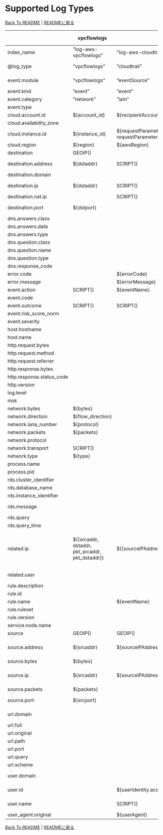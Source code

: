 # Supported Log Types

[Back To README](../README.md) | [READMEに戻る](../README_ja.md)

|                         |                  vpcflowlogs                  |                                                                           cloudtrail                                                                            |          networkfirewall           |                                                                                                                                                                                                 guardduty                                                                                                                                                                                                  |                                                                                                                                                                                                                                                                                      securityhub                                                                                                                                                                                                                                                                                      |             nlb              |                alb                 |           clb            |      s3accesslog      | cloudfront-realtime | cloudfront-standard |           waf           |   route53resolver   |       rds-postgresql       |       rds-mysql-audit        | rds-mysql-general |              rds-mysql-error              | rds-mysql-slowquery |      msk       |  workspaces-event  | workspaces-inventory |                                            directory-service                                            |                                                 fsx-win                                                 |                                              windows-event                                              |   linux-secure   | linux-os-syslog |
|-------------------------|-----------------------------------------------|-----------------------------------------------------------------------------------------------------------------------------------------------------------------|------------------------------------|------------------------------------------------------------------------------------------------------------------------------------------------------------------------------------------------------------------------------------------------------------------------------------------------------------------------------------------------------------------------------------------------------------|---------------------------------------------------------------------------------------------------------------------------------------------------------------------------------------------------------------------------------------------------------------------------------------------------------------------------------------------------------------------------------------------------------------------------------------------------------------------------------------------------------------------------------------------------------------------------------------|------------------------------|------------------------------------|--------------------------|-----------------------|---------------------|---------------------|-------------------------|---------------------|----------------------------|------------------------------|-------------------|-------------------------------------------|---------------------|----------------|--------------------|----------------------|---------------------------------------------------------------------------------------------------------|---------------------------------------------------------------------------------------------------------|---------------------------------------------------------------------------------------------------------|------------------|-----------------|
|index_name               |”log-aws-vpcflowlogs”                          |”log-aws-cloudtrail”                                                                                                                                             |”log-aws-networkfirewall”           |”log-aws-guardduty”                                                                                                                                                                                                                                                                                                                                                                                         |”log-aws-securityhub”                                                                                                                                                                                                                                                                                                                                                                                                                                                                                                                                                                  |”log-aws-elb”                 |”log-aws-elb”                       |”log-aws-elb”             |”log-aws-s3accesslog”  |”log-aws-cloudfront” |”log-aws-cloudfront” |”log-aws-waf”            |”log-aws-r53resolver”|”log-aws-rds-postgresql”    |”log-aws-rds-mysql”           |”log-aws-rds-mysql”|”log-aws-rds-mysql”                        |”log-aws-rds-mysql”  |”log-aws-msk”   |”log-aws-workspaces”|”log-aws-workspaces”  |”log-aws-directory-service”                                                                              |”log-aws-fsx-win”                                                                                        |”log-win-event”                                                                                          |”log-linux-secure”|”log-linux-os”   |
|@log_type                |”vpcflowlogs”                                  |”cloudtrail”                                                                                                                                                     |”networkfirewall”                   |”guardduty”                                                                                                                                                                                                                                                                                                                                                                                                 |”securityhub”                                                                                                                                                                                                                                                                                                                                                                                                                                                                                                                                                                          |”nlb”                         |”alb”                               |”clb”                     |”s3accesslog”          |”cloudfront-realtime”|”cloudfront-standard”|”waf”                    |”route53resolver”    |”rds-postgresql”            |”rds-mysql-audit”             |”rds-mysql-general”|”rds-mysql-error”                          |”rds-mysql-slowquery”|”msk”           |”workspaces-event”  |”workspaces-inventory”|”directory-service”                                                                                      |”fsx-win”                                                                                                |”windows-event”                                                                                          |”linux-secure”    |”linux-os-syslog”|
|event.module             |”vpcflowlogs”                                  |”eventSource”                                                                                                                                                    |”event.event_type”                  |”guardduty”                                                                                                                                                                                                                                                                                                                                                                                                 |SCRIPT()                                                                                                                                                                                                                                                                                                                                                                                                                                                                                                                                                                               |”nlb”                         |”alb”                               |”clb”                     |”s3accesslog”          |”cloudfront-realtime”|”cloudfront-standard”|”waf”                    |”route53resolver”    |”rds-postgresql”            |”audit”                       |”general”          |”error”                                    |”slowquery”          |”msk”           |”workspaces-event”  |”workspaces-inventory”|”Event.System.Channel”                                                                                   |”Event.System.Channel”                                                                                   |”Event.System.Channel”                                                                                   |”linux-secure”    |”linux-os-syslog”|
|event.kind               |”event”                                        |”event”                                                                                                                                                          |SCRIPT()                            |”alert”                                                                                                                                                                                                                                                                                                                                                                                                     |”alert”                                                                                                                                                                                                                                                                                                                                                                                                                                                                                                                                                                                |”event”                       |”event”                             |”event”                   |”event”                |”event”              |”event”              |”alert”                  |”event”              |                            |                              |                   |                                           |                     |                |                    |                      |”event”                                                                                                  |”event”                                                                                                  |”event”                                                                                                  |”event”           |”event”          |
|event.category           |”network”                                      |”iam”                                                                                                                                                            |”network”                           |SCRIPT()                                                                                                                                                                                                                                                                                                                                                                                                    |SCRIPT()                                                                                                                                                                                                                                                                                                                                                                                                                                                                                                                                                                               |”network”                     |”web”                               |”web”                     |”web”                  |”web”                |”web”                |”web”                    |”network”            |SCRIPT()                    |”database”                    |”database”         |”database”                                 |”database”           |                |”authentication”    |                      |                                                                                                         |                                                                                                         |                                                                                                         |SCRIPT()          |SCRIPT()         |
|event.type               |                                               |                                                                                                                                                                 |                                    |                                                                                                                                                                                                                                                                                                                                                                                                            |                                                                                                                                                                                                                                                                                                                                                                                                                                                                                                                                                                                       |                              |                                    |                          |                       |                     |                     |                         |                     |                            |                              |                   |                                           |                     |                |                    |                      |                                                                                                         |                                                                                                         |                                                                                                         |                  |                 |
|cloud.account.id         |${account_id}                                  |${recipientAccountId}                                                                                                                                            |[FromS3Key]                         |[FromS3Key]                                                                                                                                                                                                                                                                                                                                                                                                 |${AwsAccountId}                                                                                                                                                                                                                                                                                                                                                                                                                                                                                                                                                                        |[FromS3Key]                   |[FromS3Key]                         |[FromS3Key]               |[FromS3Key]            |[FromS3Key]          |[FromS3Key]          |SCRIPT()                 |[FromS3Key]          |[FromS3Key]                 |[FromS3Key]                   |[FromS3Key]        |[FromS3Key]                                |[FromS3Key]          |[FromS3Key]     |[FromS3Key]         |[FromS3Key]           |[FromS3Key]                                                                                              |[FromS3Key]                                                                                              |[FromS3Key]                                                                                              |[FromS3Key]       |[FromS3Key]      |
|cloud.availability_zone  |                                               |                                                                                                                                                                 |${availability_zone}                |                                                                                                                                                                                                                                                                                                                                                                                                            |                                                                                                                                                                                                                                                                                                                                                                                                                                                                                                                                                                                       |                              |                                    |                          |                       |                     |                     |                         |                     |                            |                              |                   |                                           |                     |                |                    |                      |                                                                                                         |                                                                                                         |                                                                                                         |                  |                 |
|cloud.instance.id        |${instance_id}                                 |${requestParameters.instanceId responseElements.instancesSet.items.0.instanceId requestParameters.DescribeInstanceCreditSpecificationsRequest.InstanceId.content}|                                    |${resource.instanceDetails.instanceId}                                                                                                                                                                                                                                                                                                                                                                      |SCRIPT()                                                                                                                                                                                                                                                                                                                                                                                                                                                                                                                                                                               |                              |                                    |                          |                       |                     |                     |                         |${instance}          |                            |                              |                   |                                           |                     |                |                    |                      |                                                                                                         |                                                                                                         |SCRIPT()                                                                                                 |SCRIPT()          |SCRIPT()         |
|cloud.region             |${region}                                      |${awsRegion}                                                                                                                                                     |[FromS3Key]                         |[FromS3Key]                                                                                                                                                                                                                                                                                                                                                                                                 |${Resources.0.Region}                                                                                                                                                                                                                                                                                                                                                                                                                                                                                                                                                                  |[FromS3Key]                   |[FromS3Key]                         |[FromS3Key]               |SCRIPT()               |”global”             |”global”             |SCRIPT()                 |${region}            |[FromS3Key]                 |[FromS3Key]                   |[FromS3Key]        |[FromS3Key]                                |[FromS3Key]          |[FromS3Key]     |[FromS3Key]         |[FromS3Key]           |[FromS3Key]                                                                                              |[FromS3Key]                                                                                              |[FromS3Key]                                                                                              |[FromS3Key]       |[FromS3Key]      |
|destination              |GEOIP()                                        |                                                                                                                                                                 |GEOIP()                             |GEOIP()                                                                                                                                                                                                                                                                                                                                                                                                     |GEOIP()                                                                                                                                                                                                                                                                                                                                                                                                                                                                                                                                                                                |GEOIP()                       |GEOIP()                             |GEOIP()                   |                       |                     |                     |                         |                     |                            |                              |                   |                                           |                     |                |                    |                      |GEOIP()                                                                                                  |GEOIP()                                                                                                  |GEOIP()                                                                                                  |                  |                 |
|destination.address      |${dstaddr}                                     |SCRIPT()                                                                                                                                                         |                                    |SCRIPT()                                                                                                                                                                                                                                                                                                                                                                                                    |${ProductFields.aws/guardduty/resource/instanceDetails/networkInterfaces.0_/privateIpAddress ProductFields.aws/guardduty/service/action/networkConnectionAction/localIpDetails/ipAddressV4}                                                                                                                                                                                                                                                                                                                                                                                            |${destination_ip}             |${target_ip}                        |${backend_ip}             |${EndPoint}            |                     |                     |                         |                     |                            |                              |                   |                                           |                     |                |                    |                      |                                                                                                         |                                                                                                         |                                                                                                         |                  |                 |
|destination.domain       |                                               |                                                                                                                                                                 |                                    |                                                                                                                                                                                                                                                                                                                                                                                                            |                                                                                                                                                                                                                                                                                                                                                                                                                                                                                                                                                                                       |                              |                                    |                          |${EndPoint}            |                     |                     |                         |                     |                            |                              |                   |                                           |                     |                |                    |                      |                                                                                                         |                                                                                                         |                                                                                                         |                  |                 |
|destination.ip           |${dstaddr}                                     |SCRIPT()                                                                                                                                                         |${event.dest_ip}                    |SCRIPT()                                                                                                                                                                                                                                                                                                                                                                                                    |${ProductFields.aws/guardduty/resource/instanceDetails/networkInterfaces.0_/privateIpAddress ProductFields.aws/guardduty/service/action/networkConnectionAction/localIpDetails/ipAddressV4}                                                                                                                                                                                                                                                                                                                                                                                            |${destination_ip}             |${target_ip}                        |${backend_ip}             |                       |                     |                     |                         |                     |                            |                              |                   |                                           |                     |                |                    |                      |${Event.EventData.Data.DestAddress}                                                                      |${Event.EventData.Data.DestAddress}                                                                      |${Event.EventData.Data.DestAddress}                                                                      |                  |                 |
|destination.nat.ip       |                                               |SCRIPT()                                                                                                                                                         |                                    |SCRIPT()                                                                                                                                                                                                                                                                                                                                                                                                    |${ProductFields.aws/guardduty/resource/instanceDetails/networkInterfaces.0_/publicIp}                                                                                                                                                                                                                                                                                                                                                                                                                                                                                                  |                              |                                    |                          |                       |                     |                     |                         |                     |                            |                              |                   |                                           |                     |                |                    |                      |                                                                                                         |                                                                                                         |                                                                                                         |                  |                 |
|destination.port         |${dstport}                                     |                                                                                                                                                                 |${event.dest_port}                  |SCRIPT()                                                                                                                                                                                                                                                                                                                                                                                                    |${ProductFields.aws/guardduty/service/action/portProbeAction/portProbeDetails/localPortDetails.0_/port ProductFields.aws/guardduty/service/action/networkConnectionAction/localPortDetails/port}                                                                                                                                                                                                                                                                                                                                                                                       |${destination_port}           |${target_port}                      |${backend_port}           |                       |                     |                     |                         |                     |                            |                              |                   |                                           |                     |                |                    |                      |${Event.EventData.Data.DestPort}                                                                         |${Event.EventData.Data.DestPort}                                                                         |${Event.EventData.Data.DestPort}                                                                         |                  |                 |
|dns.answers.class        |                                               |                                                                                                                                                                 |                                    |                                                                                                                                                                                                                                                                                                                                                                                                            |                                                                                                                                                                                                                                                                                                                                                                                                                                                                                                                                                                                       |                              |                                    |                          |                       |                     |                     |                         |${answers.0.Class}   |                            |                              |                   |                                           |                     |                |                    |                      |                                                                                                         |                                                                                                         |                                                                                                         |                  |                 |
|dns.answers.data         |                                               |                                                                                                                                                                 |                                    |                                                                                                                                                                                                                                                                                                                                                                                                            |                                                                                                                                                                                                                                                                                                                                                                                                                                                                                                                                                                                       |                              |                                    |                          |                       |                     |                     |                         |SCRIPT()             |                            |                              |                   |                                           |                     |                |                    |                      |                                                                                                         |                                                                                                         |                                                                                                         |                  |                 |
|dns.answers.type         |                                               |                                                                                                                                                                 |                                    |                                                                                                                                                                                                                                                                                                                                                                                                            |                                                                                                                                                                                                                                                                                                                                                                                                                                                                                                                                                                                       |                              |                                    |                          |                       |                     |                     |                         |${answers.0.Type}    |                            |                              |                   |                                           |                     |                |                    |                      |                                                                                                         |                                                                                                         |                                                                                                         |                  |                 |
|dns.question.class       |                                               |                                                                                                                                                                 |                                    |                                                                                                                                                                                                                                                                                                                                                                                                            |                                                                                                                                                                                                                                                                                                                                                                                                                                                                                                                                                                                       |                              |                                    |                          |                       |                     |                     |                         |${query_class}       |                            |                              |                   |                                           |                     |                |                    |                      |                                                                                                         |                                                                                                         |                                                                                                         |                  |                 |
|dns.question.name        |                                               |                                                                                                                                                                 |                                    |${service.action.dnsRequestAction.domain}                                                                                                                                                                                                                                                                                                                                                                   |${ProductFields.aws/guardduty/service/action/dnsRequestAction/domain}                                                                                                                                                                                                                                                                                                                                                                                                                                                                                                                  |                              |                                    |                          |                       |                     |                     |                         |SCRIPT()             |                            |                              |                   |                                           |                     |                |                    |                      |                                                                                                         |                                                                                                         |                                                                                                         |                  |                 |
|dns.question.type        |                                               |                                                                                                                                                                 |                                    |                                                                                                                                                                                                                                                                                                                                                                                                            |                                                                                                                                                                                                                                                                                                                                                                                                                                                                                                                                                                                       |                              |                                    |                          |                       |                     |                     |                         |${query_type}        |                            |                              |                   |                                           |                     |                |                    |                      |                                                                                                         |                                                                                                         |                                                                                                         |                  |                 |
|dns.response_code        |                                               |                                                                                                                                                                 |                                    |                                                                                                                                                                                                                                                                                                                                                                                                            |                                                                                                                                                                                                                                                                                                                                                                                                                                                                                                                                                                                       |                              |                                    |                          |                       |                     |                     |                         |${rcode}             |                            |                              |                   |                                           |                     |                |                    |                      |                                                                                                         |                                                                                                         |                                                                                                         |                  |                 |
|error.code               |                                               |${errorCode}                                                                                                                                                     |                                    |                                                                                                                                                                                                                                                                                                                                                                                                            |                                                                                                                                                                                                                                                                                                                                                                                                                                                                                                                                                                                       |                              |                                    |                          |                       |                     |                     |                         |                     |                            |                              |                   |                                           |                     |                |                    |                      |                                                                                                         |                                                                                                         |                                                                                                         |                  |                 |
|error.message            |                                               |${errorMessage}                                                                                                                                                  |                                    |                                                                                                                                                                                                                                                                                                                                                                                                            |                                                                                                                                                                                                                                                                                                                                                                                                                                                                                                                                                                                       |                              |                                    |                          |                       |                     |                     |                         |                     |                            |                              |                   |                                           |                     |                |                    |                      |                                                                                                         |                                                                                                         |                                                                                                         |                  |                 |
|event.action             |SCRIPT()                                       |${eventName}                                                                                                                                                     |${event.alert.action}               |                                                                                                                                                                                                                                                                                                                                                                                                            |                                                                                                                                                                                                                                                                                                                                                                                                                                                                                                                                                                                       |                              |                                    |                          |                       |                     |                     |${action}                |                     |SCRIPT()                    |                              |                   |                                           |                     |                |                    |                      |                                                                                                         |                                                                                                         |                                                                                                         |SCRIPT()          |SCRIPT()         |
|event.code               |                                               |                                                                                                                                                                 |                                    |                                                                                                                                                                                                                                                                                                                                                                                                            |                                                                                                                                                                                                                                                                                                                                                                                                                                                                                                                                                                                       |                              |                                    |                          |                       |                     |                     |                         |                     |                            |                              |                   |                                           |                     |                |                    |                      |${Event.System.EventID}                                                                                  |${Event.System.EventID}                                                                                  |${Event.System.EventID}                                                                                  |                  |                 |
|event.outcome            |SCRIPT()                                       |SCRIPT()                                                                                                                                                         |                                    |                                                                                                                                                                                                                                                                                                                                                                                                            |                                                                                                                                                                                                                                                                                                                                                                                                                                                                                                                                                                                       |                              |                                    |                          |                       |                     |                     |                         |                     |SCRIPT()                    |                              |                   |                                           |                     |                |”success”           |                      |                                                                                                         |                                                                                                         |                                                                                                         |SCRIPT()          |SCRIPT()         |
|event.risk_score_norm    |                                               |                                                                                                                                                                 |                                    |                                                                                                                                                                                                                                                                                                                                                                                                            |${Severity.Normalized}                                                                                                                                                                                                                                                                                                                                                                                                                                                                                                                                                                 |                              |                                    |                          |                       |                     |                     |                         |                     |                            |                              |                   |                                           |                     |                |                    |                      |                                                                                                         |                                                                                                         |                                                                                                         |                  |                 |
|event.severity           |                                               |                                                                                                                                                                 |${event.alert.severity}             |${severity}                                                                                                                                                                                                                                                                                                                                                                                                 |${Severity.Product}                                                                                                                                                                                                                                                                                                                                                                                                                                                                                                                                                                    |                              |                                    |                          |                       |                     |                     |                         |                     |                            |                              |                   |                                           |                     |                |                    |                      |                                                                                                         |                                                                                                         |                                                                                                         |                  |                 |
|host.hostname            |                                               |                                                                                                                                                                 |                                    |                                                                                                                                                                                                                                                                                                                                                                                                            |                                                                                                                                                                                                                                                                                                                                                                                                                                                                                                                                                                                       |                              |                                    |                          |                       |                     |                     |                         |                     |                            |                              |                   |                                           |                     |                |                    |                      |                                                                                                         |                                                                                                         |                                                                                                         |${hostname}       |${hostname}      |
|host.name                |                                               |                                                                                                                                                                 |                                    |                                                                                                                                                                                                                                                                                                                                                                                                            |                                                                                                                                                                                                                                                                                                                                                                                                                                                                                                                                                                                       |                              |                                    |                          |                       |                     |                     |                         |                     |                            |                              |                   |                                           |                     |                |                    |                      |${Event.System.Computer}                                                                                 |${Event.System.Computer}                                                                                 |${Event.System.Computer}                                                                                 |                  |                 |
|http.request.bytes       |                                               |                                                                                                                                                                 |                                    |                                                                                                                                                                                                                                                                                                                                                                                                            |                                                                                                                                                                                                                                                                                                                                                                                                                                                                                                                                                                                       |${received_bytes}             |${received_bytes}                   |${received_bytes}         |                       |${cs_bytes}          |${cs_bytes}          |                         |                     |                            |                              |                   |                                           |                     |                |                    |                      |                                                                                                         |                                                                                                         |                                                                                                         |                  |                 |
|http.request.method      |                                               |                                                                                                                                                                 |${event.http.http_method}           |                                                                                                                                                                                                                                                                                                                                                                                                            |                                                                                                                                                                                                                                                                                                                                                                                                                                                                                                                                                                                       |                              |${http_method}                      |${http_method}            |${RequestURI_operation}|${cs_method}         |${cs_method}         |${httpRequest.httpMethod}|                     |                            |                              |                   |                                           |                     |                |                    |                      |                                                                                                         |                                                                                                         |                                                                                                         |                  |                 |
|http.request.referrer    |                                               |                                                                                                                                                                 |                                    |                                                                                                                                                                                                                                                                                                                                                                                                            |                                                                                                                                                                                                                                                                                                                                                                                                                                                                                                                                                                                       |                              |                                    |                          |${Referrer}            |${cs_referer}        |${cs_referer}        |SCRIPT()                 |                     |                            |                              |                   |                                           |                     |                |                    |                      |                                                                                                         |                                                                                                         |                                                                                                         |                  |                 |
|http.response.bytes      |                                               |                                                                                                                                                                 |                                    |                                                                                                                                                                                                                                                                                                                                                                                                            |                                                                                                                                                                                                                                                                                                                                                                                                                                                                                                                                                                                       |${sent_bytes}                 |${sent_bytes}                       |${sent_bytes}             |${BytesSent}           |${sc_bytes}          |${sc_bytes}          |                         |                     |                            |                              |                   |                                           |                     |                |                    |                      |                                                                                                         |                                                                                                         |                                                                                                         |                  |                 |
|http.response.status_code|                                               |                                                                                                                                                                 |                                    |                                                                                                                                                                                                                                                                                                                                                                                                            |                                                                                                                                                                                                                                                                                                                                                                                                                                                                                                                                                                                       |                              |${elb_status_code}                  |${elb_status_code}        |${HTTPstatus}          |${sc_status}         |${sc_status}         |                         |                     |                            |                              |                   |                                           |                     |                |                    |                      |                                                                                                         |                                                                                                         |                                                                                                         |                  |                 |
|http.version             |                                               |                                                                                                                                                                 |                                    |                                                                                                                                                                                                                                                                                                                                                                                                            |                                                                                                                                                                                                                                                                                                                                                                                                                                                                                                                                                                                       |                              |${http_version}                     |${http_version}           |                       |SCRIPT()             |SCRIPT()             |SCRIPT()                 |                     |                            |                              |                   |                                           |                     |                |                    |                      |                                                                                                         |                                                                                                         |                                                                                                         |                  |                 |
|log.level                |                                               |                                                                                                                                                                 |                                    |                                                                                                                                                                                                                                                                                                                                                                                                            |                                                                                                                                                                                                                                                                                                                                                                                                                                                                                                                                                                                       |                              |                                    |                          |                       |                     |                     |                         |                     |${postgresql_log_level}     |                              |                   |${mysql_log_level}                         |                     |${msk_log_level}|                    |                      |                                                                                                         |                                                                                                         |                                                                                                         |                  |                 |
|msk                      |                                               |                                                                                                                                                                 |                                    |                                                                                                                                                                                                                                                                                                                                                                                                            |                                                                                                                                                                                                                                                                                                                                                                                                                                                                                                                                                                                       |                              |                                    |                          |                       |                     |                     |                         |                     |                            |                              |                   |                                           |                     |SCRIPT()        |                    |                      |                                                                                                         |                                                                                                         |                                                                                                         |                  |                 |
|network.bytes            |${bytes}                                       |                                                                                                                                                                 |${event.netflow.bytes}              |                                                                                                                                                                                                                                                                                                                                                                                                            |                                                                                                                                                                                                                                                                                                                                                                                                                                                                                                                                                                                       |                              |                                    |                          |                       |                     |                     |                         |                     |                            |                              |                   |                                           |                     |                |                    |                      |                                                                                                         |                                                                                                         |                                                                                                         |                  |                 |
|network.direction        |${flow_direction}                              |                                                                                                                                                                 |                                    |SCRIPT()                                                                                                                                                                                                                                                                                                                                                                                                    |                                                                                                                                                                                                                                                                                                                                                                                                                                                                                                                                                                                       |                              |                                    |                          |                       |                     |                     |                         |                     |                            |                              |                   |                                           |                     |                |                    |                      |                                                                                                         |                                                                                                         |                                                                                                         |                  |                 |
|network.iana_number      |${protocol}                                    |                                                                                                                                                                 |                                    |                                                                                                                                                                                                                                                                                                                                                                                                            |                                                                                                                                                                                                                                                                                                                                                                                                                                                                                                                                                                                       |                              |                                    |                          |                       |                     |                     |                         |                     |                            |                              |                   |                                           |                     |                |                    |                      |                                                                                                         |                                                                                                         |                                                                                                         |                  |                 |
|network.packets          |${packets}                                     |                                                                                                                                                                 |${event.netflow.pkts}               |                                                                                                                                                                                                                                                                                                                                                                                                            |                                                                                                                                                                                                                                                                                                                                                                                                                                                                                                                                                                                       |                              |                                    |                          |                       |                     |                     |                         |                     |                            |                              |                   |                                           |                     |                |                    |                      |                                                                                                         |                                                                                                         |                                                                                                         |                  |                 |
|network.protocol         |                                               |                                                                                                                                                                 |${event.app_proto}                  |                                                                                                                                                                                                                                                                                                                                                                                                            |                                                                                                                                                                                                                                                                                                                                                                                                                                                                                                                                                                                       |                              |                                    |                          |                       |                     |                     |                         |                     |                            |                              |                   |                                           |                     |                |                    |                      |                                                                                                         |                                                                                                         |                                                                                                         |                  |                 |
|network.transport        |SCRIPT()                                       |                                                                                                                                                                 |SCRIPT()                            |                                                                                                                                                                                                                                                                                                                                                                                                            |                                                                                                                                                                                                                                                                                                                                                                                                                                                                                                                                                                                       |                              |                                    |                          |                       |                     |                     |                         |                     |                            |                              |                   |                                           |                     |                |                    |                      |                                                                                                         |                                                                                                         |                                                                                                         |                  |                 |
|network.type             |${type}                                        |                                                                                                                                                                 |                                    |                                                                                                                                                                                                                                                                                                                                                                                                            |                                                                                                                                                                                                                                                                                                                                                                                                                                                                                                                                                                                       |                              |                                    |                          |                       |                     |                     |                         |                     |                            |                              |                   |                                           |                     |                |                    |                      |                                                                                                         |                                                                                                         |                                                                                                         |                  |                 |
|process.name             |                                               |                                                                                                                                                                 |                                    |                                                                                                                                                                                                                                                                                                                                                                                                            |                                                                                                                                                                                                                                                                                                                                                                                                                                                                                                                                                                                       |                              |                                    |                          |                       |                     |                     |                         |                     |                            |                              |                   |                                           |                     |                |                    |                      |                                                                                                         |                                                                                                         |                                                                                                         |${proc}           |${proc}          |
|process.pid              |                                               |                                                                                                                                                                 |                                    |                                                                                                                                                                                                                                                                                                                                                                                                            |                                                                                                                                                                                                                                                                                                                                                                                                                                                                                                                                                                                       |                              |                                    |                          |                       |                     |                     |                         |                     |${postgresql_pid}           |                              |                   |                                           |                     |                |                    |                      |                                                                                                         |                                                                                                         |                                                                                                         |${pid}            |${pid}           |
|rds.cluster_identifier   |                                               |                                                                                                                                                                 |                                    |                                                                                                                                                                                                                                                                                                                                                                                                            |                                                                                                                                                                                                                                                                                                                                                                                                                                                                                                                                                                                       |                              |                                    |                          |                       |                     |                     |                         |                     |SCRIPT()                    |                              |                   |                                           |SCRIPT()             |                |                    |                      |                                                                                                         |                                                                                                         |                                                                                                         |                  |                 |
|rds.database_name        |                                               |                                                                                                                                                                 |                                    |                                                                                                                                                                                                                                                                                                                                                                                                            |                                                                                                                                                                                                                                                                                                                                                                                                                                                                                                                                                                                       |                              |                                    |                          |                       |                     |                     |                         |                     |${postgresql_database}      |${mysql_database}             |                   |                                           |                     |                |                    |                      |                                                                                                         |                                                                                                         |                                                                                                         |                  |                 |
|rds.instance_identifier  |                                               |                                                                                                                                                                 |                                    |                                                                                                                                                                                                                                                                                                                                                                                                            |                                                                                                                                                                                                                                                                                                                                                                                                                                                                                                                                                                                       |                              |                                    |                          |                       |                     |                     |                         |                     |SCRIPT()                    |                              |                   |                                           |SCRIPT()             |                |                    |                      |                                                                                                         |                                                                                                         |                                                                                                         |                  |                 |
|rds.message              |                                               |                                                                                                                                                                 |                                    |                                                                                                                                                                                                                                                                                                                                                                                                            |                                                                                                                                                                                                                                                                                                                                                                                                                                                                                                                                                                                       |                              |                                    |                          |                       |                     |                     |                         |                     |${postgresql_message}       |                              |                   |${mysql_message mysql_server_audit_message}|                     |                |                    |                      |                                                                                                         |                                                                                                         |                                                                                                         |                  |                 |
|rds.query                |                                               |                                                                                                                                                                 |                                    |                                                                                                                                                                                                                                                                                                                                                                                                            |                                                                                                                                                                                                                                                                                                                                                                                                                                                                                                                                                                                       |                              |                                    |                          |                       |                     |                     |                         |                     |SCRIPT()                    |SCRIPT()                      |SCRIPT()           |SCRIPT()                                   |SCRIPT()             |                |                    |                      |                                                                                                         |                                                                                                         |                                                                                                         |                  |                 |
|rds.query_time           |                                               |                                                                                                                                                                 |                                    |                                                                                                                                                                                                                                                                                                                                                                                                            |                                                                                                                                                                                                                                                                                                                                                                                                                                                                                                                                                                                       |                              |                                    |                          |                       |                     |                     |                         |                     |SCRIPT()                    |                              |                   |                                           |${mysql_query_time}  |                |                    |                      |                                                                                                         |                                                                                                         |                                                                                                         |                  |                 |
|related.ip               |${[srcaddr, dstaddr, pkt_srcaddr, pkt_dstaddr]}|${[sourceIPAddress]}                                                                                                                                             |${[event.dest_ip, event.src_ip]}    |${[resource.instanceDetails.networkInterfaces.0.privateIpAddress, service.action.networkConnectionAction.localIpDetails.ipAddressV4, resource.instanceDetails.networkInterfaces.0.publicIp, service.action.awsApiCallAction.remoteIpDetails.ipAddressV4, service.action.networkConnectionAction.remoteIpDetails.ipAddressV4, service.action.portProbeAction.portProbeDetails.0.remoteIpDetails.ipAddressV4]}|${[ProductFields.aws/guardduty/resource/instanceDetails/networkInterfaces.0_/privateIpAddress, ProductFields.aws/guardduty/service/action/networkConnectionAction/localIpDetails/ipAddressV4, ProductFields.aws/guardduty/resource/instanceDetails/networkInterfaces.0_/publicIp, ProductFields.aws/guardduty/service/action/awsApiCallAction/remoteIpDetails/ipAddressV4, ProductFields.aws/guardduty/service/action/networkConnectionAction/remoteIpDetails/ipAddressV4, ProductFields.aws/guardduty/service/action/portProbeAction/portProbeDetails.0_/remoteIpDetails/ipAddressV4]}|${[client_ip, destination_ip]}|${[target_ip, client_ip, http_host]}|${[backend_ip, client_ip]}|${[RemoteIP]}          |${[c_ip]}            |${[c_ip]}            |${[httpRequest.clientIp]}|${[srcaddr]}         |${postgresql_source_address}|${[mysql_host]}               |                   |                                           |${[mysql_source_ip]} |                |${[clientIpAddress]}|                      |${[Event.EventData.Data.DestAddress, Event.EventData.Data.IpAddress, Event.EventData.Data.SourceAddress]}|${[Event.EventData.Data.DestAddress, Event.EventData.Data.IpAddress, Event.EventData.Data.SourceAddress]}|${[Event.EventData.Data.DestAddress, Event.EventData.Data.IpAddress, Event.EventData.Data.SourceAddress]}|                  |                 |
|related.user             |                                               |                                                                                                                                                                 |                                    |${[resource.accessKeyDetails.userName]}                                                                                                                                                                                                                                                                                                                                                                     |                                                                                                                                                                                                                                                                                                                                                                                                                                                                                                                                                                                       |                              |                                    |                          |                       |                     |                     |                         |                     |                            |${[mysql_username, rds.query]}|                   |                                           |${[mysql_username]}  |                |                    |                      |${[Event.EventData.Data.SubjectUserName, Event.EventData.Data.TargetUserName]}                           |${[Event.EventData.Data.SubjectUserName, Event.EventData.Data.TargetUserName]}                           |${[Event.EventData.Data.SubjectUserName, Event.EventData.Data.TargetUserName]}                           |                  |                 |
|rule.description         |                                               |                                                                                                                                                                 |                                    |${title}                                                                                                                                                                                                                                                                                                                                                                                                    |${Description}                                                                                                                                                                                                                                                                                                                                                                                                                                                                                                                                                                         |                              |                                    |                          |                       |                     |                     |                         |                     |                            |                              |                   |                                           |                     |                |                    |                      |                                                                                                         |                                                                                                         |                                                                                                         |                  |                 |
|rule.id                  |                                               |                                                                                                                                                                 |${event.alert.signature_id}         |                                                                                                                                                                                                                                                                                                                                                                                                            |                                                                                                                                                                                                                                                                                                                                                                                                                                                                                                                                                                                       |                              |                                    |                          |                       |                     |                     |                         |                     |                            |                              |                   |                                           |                     |                |                    |                      |                                                                                                         |                                                                                                         |                                                                                                         |                  |                 |
|rule.name                |                                               |${eventName}                                                                                                                                                     |${event.alert.signature}            |${type}                                                                                                                                                                                                                                                                                                                                                                                                     |${Types}                                                                                                                                                                                                                                                                                                                                                                                                                                                                                                                                                                               |                              |                                    |                          |                       |                     |                     |${terminatingRuleId}     |                     |                            |                              |                   |                                           |                     |                |                    |                      |                                                                                                         |                                                                                                         |                                                                                                         |                  |                 |
|rule.ruleset             |                                               |                                                                                                                                                                 |                                    |                                                                                                                                                                                                                                                                                                                                                                                                            |                                                                                                                                                                                                                                                                                                                                                                                                                                                                                                                                                                                       |                              |                                    |                          |                       |                     |                     |SCRIPT()                 |                     |                            |                              |                   |                                           |                     |                |                    |                      |                                                                                                         |                                                                                                         |                                                                                                         |                  |                 |
|rule.version             |                                               |                                                                                                                                                                 |${event.alert.rev}                  |                                                                                                                                                                                                                                                                                                                                                                                                            |                                                                                                                                                                                                                                                                                                                                                                                                                                                                                                                                                                                       |                              |                                    |                          |                       |                     |                     |                         |                     |                            |                              |                   |                                           |                     |                |                    |                      |                                                                                                         |                                                                                                         |                                                                                                         |                  |                 |
|service.node.name        |                                               |                                                                                                                                                                 |${firewall_name}                    |                                                                                                                                                                                                                                                                                                                                                                                                            |                                                                                                                                                                                                                                                                                                                                                                                                                                                                                                                                                                                       |                              |                                    |                          |                       |                     |                     |                         |                     |                            |                              |                   |                                           |                     |                |                    |                      |                                                                                                         |                                                                                                         |                                                                                                         |                  |                 |
|source                   |GEOIP()                                        |GEOIP()                                                                                                                                                          |GEOIP()                             |GEOIP()                                                                                                                                                                                                                                                                                                                                                                                                     |GEOIP()                                                                                                                                                                                                                                                                                                                                                                                                                                                                                                                                                                                |GEOIP()                       |GEOIP()                             |GEOIP()                   |GEOIP()                |GEOIP()              |GEOIP()              |GEOIP()                  |                     |                            |                              |                   |                                           |                     |                |GEOIP()             |                      |GEOIP()                                                                                                  |GEOIP()                                                                                                  |GEOIP()                                                                                                  |GEOIP()           |GEOIP()          |
|source.address           |${srcaddr}                                     |${sourceIPAddress}                                                                                                                                               |                                    |SCRIPT()                                                                                                                                                                                                                                                                                                                                                                                                    |${ProductFields.aws/guardduty/service/action/awsApiCallAction/remoteIpDetails/ipAddressV4 ProductFields.aws/guardduty/service/action/networkConnectionAction/remoteIpDetails/ipAddressV4 ProductFields.aws/guardduty/service/action/portProbeAction/portProbeDetails.0_/remoteIpDetails/ipAddressV4}                                                                                                                                                                                                                                                                                   |${client_ip}                  |${client_ip}                        |${client_ip}              |${RemoteIP}            |${c_ip}              |${c_ip}              |${httpRequest.clientIp}  |${srcaddr}           |${postgresql_source_address}|${mysql_host}                 |                   |                                           |                     |                |                    |                      |                                                                                                         |                                                                                                         |                                                                                                         |                  |                 |
|source.bytes             |${bytes}                                       |                                                                                                                                                                 |${event.netflow.bytes}              |                                                                                                                                                                                                                                                                                                                                                                                                            |                                                                                                                                                                                                                                                                                                                                                                                                                                                                                                                                                                                       |                              |                                    |                          |                       |                     |                     |                         |                     |                            |                              |                   |                                           |                     |                |                    |                      |                                                                                                         |                                                                                                         |                                                                                                         |                  |                 |
|source.ip                |${srcaddr}                                     |${sourceIPAddress}                                                                                                                                               |${event.src_ip}                     |SCRIPT()                                                                                                                                                                                                                                                                                                                                                                                                    |${ProductFields.aws/guardduty/service/action/awsApiCallAction/remoteIpDetails/ipAddressV4 ProductFields.aws/guardduty/service/action/networkConnectionAction/remoteIpDetails/ipAddressV4 ProductFields.aws/guardduty/service/action/portProbeAction/portProbeDetails.0_/remoteIpDetails/ipAddressV4}                                                                                                                                                                                                                                                                                   |${client_ip}                  |${client_ip}                        |${client_ip}              |${RemoteIP}            |${c_ip}              |${c_ip}              |${httpRequest.clientIp}  |${srcaddr}           |${postgresql_source_address}|${mysql_host}                 |                   |                                           |${mysql_source_ip}   |                |${clientIpAddress}  |                      |${Event.EventData.Data.IpAddress Event.EventData.Data.SourceAddress}                                     |${Event.EventData.Data.IpAddress Event.EventData.Data.SourceAddress}                                     |${Event.EventData.Data.IpAddress Event.EventData.Data.SourceAddress}                                     |SCRIPT()          |SCRIPT()         |
|source.packets           |${packets}                                     |                                                                                                                                                                 |${event.netflow.pkts}               |                                                                                                                                                                                                                                                                                                                                                                                                            |                                                                                                                                                                                                                                                                                                                                                                                                                                                                                                                                                                                       |                              |                                    |                          |                       |                     |                     |                         |                     |                            |                              |                   |                                           |                     |                |                    |                      |                                                                                                         |                                                                                                         |                                                                                                         |                  |                 |
|source.port              |${srcport}                                     |                                                                                                                                                                 |${event.src_port}                   |SCRIPT()                                                                                                                                                                                                                                                                                                                                                                                                    |${ProductFields.aws/guardduty/service/action/networkConnectionAction/remotePortDetails/port}                                                                                                                                                                                                                                                                                                                                                                                                                                                                                           |${client_port}                |${client_port}                      |${client_port}            |                       |${c_port}            |${c_port}            |                         |${srcport}           |${postgresql_source_port}   |                              |                   |                                           |                     |                |                    |                      |${Event.EventData.Data.IpPort Event.EventData.Data.SourcePort}                                           |${Event.EventData.Data.IpPort Event.EventData.Data.SourcePort}                                           |${Event.EventData.Data.IpPort Event.EventData.Data.SourcePort}                                           |SCRIPT()          |SCRIPT()         |
|url.domain               |                                               |                                                                                                                                                                 |${event.http.hostname event.tls.sni}|                                                                                                                                                                                                                                                                                                                                                                                                            |                                                                                                                                                                                                                                                                                                                                                                                                                                                                                                                                                                                       |${domain_name}                |${http_host}                        |${http_host}              |${EndPoint}            |${cs_host}           |${x_host_header}     |                         |                     |                            |                              |                   |                                           |                     |                |                    |                      |                                                                                                         |                                                                                                         |                                                                                                         |                  |                 |
|url.full                 |                                               |                                                                                                                                                                 |                                    |                                                                                                                                                                                                                                                                                                                                                                                                            |                                                                                                                                                                                                                                                                                                                                                                                                                                                                                                                                                                                       |                              |SCRIPT()                            |SCRIPT()                  |                       |SCRIPT()             |SCRIPT()             |                         |                     |                            |                              |                   |                                           |                     |                |                    |                      |                                                                                                         |                                                                                                         |                                                                                                         |                  |                 |
|url.original             |                                               |                                                                                                                                                                 |                                    |                                                                                                                                                                                                                                                                                                                                                                                                            |                                                                                                                                                                                                                                                                                                                                                                                                                                                                                                                                                                                       |                              |                                    |                          |${RequestURI_key}      |                     |                     |                         |                     |                            |                              |                   |                                           |                     |                |                    |                      |                                                                                                         |                                                                                                         |                                                                                                         |                  |                 |
|url.path                 |                                               |                                                                                                                                                                 |                                    |                                                                                                                                                                                                                                                                                                                                                                                                            |                                                                                                                                                                                                                                                                                                                                                                                                                                                                                                                                                                                       |                              |${http_path}                        |${http_path}              |                       |SCRIPT()             |${cs_uri_stem}       |${httpRequest.uri}       |                     |                            |                              |                   |                                           |                     |                |                    |                      |                                                                                                         |                                                                                                         |                                                                                                         |                  |                 |
|url.port                 |                                               |                                                                                                                                                                 |                                    |                                                                                                                                                                                                                                                                                                                                                                                                            |                                                                                                                                                                                                                                                                                                                                                                                                                                                                                                                                                                                       |${destination_port}           |${http_port}                        |${http_port}              |                       |                     |                     |                         |                     |                            |                              |                   |                                           |                     |                |                    |                      |                                                                                                         |                                                                                                         |                                                                                                         |                  |                 |
|url.query                |                                               |                                                                                                                                                                 |                                    |                                                                                                                                                                                                                                                                                                                                                                                                            |                                                                                                                                                                                                                                                                                                                                                                                                                                                                                                                                                                                       |                              |${http_query}                       |${http_query}             |                       |${cs_uri_query}      |${cs_uri_query}      |${httpRequest.args}      |                     |                            |                              |                   |                                           |                     |                |                    |                      |                                                                                                         |                                                                                                         |                                                                                                         |                  |                 |
|url.scheme               |                                               |                                                                                                                                                                 |                                    |                                                                                                                                                                                                                                                                                                                                                                                                            |                                                                                                                                                                                                                                                                                                                                                                                                                                                                                                                                                                                       |                              |${http_protocol}                    |${http_protocol}          |                       |${cs_protocol}       |${cs_protocol}       |                         |                     |                            |                              |                   |                                           |                     |                |                    |                      |                                                                                                         |                                                                                                         |                                                                                                         |                  |                 |
|user.domain              |                                               |                                                                                                                                                                 |                                    |                                                                                                                                                                                                                                                                                                                                                                                                            |                                                                                                                                                                                                                                                                                                                                                                                                                                                                                                                                                                                       |                              |                                    |                          |                       |                     |                     |                         |                     |                            |                              |                   |                                           |                     |                |                    |                      |${Event.EventData.Data.SubjectDomainName Event.EventData.Data.TargetDomainName}                          |${Event.EventData.Data.SubjectDomainName Event.EventData.Data.TargetDomainName}                          |${Event.EventData.Data.SubjectDomainName Event.EventData.Data.TargetDomainName}                          |                  |                 |
|user.id                  |                                               |${userIdentity.accessKeyId}                                                                                                                                      |                                    |${resource.accessKeyDetails.accessKeyId}                                                                                                                                                                                                                                                                                                                                                                    |SCRIPT()                                                                                                                                                                                                                                                                                                                                                                                                                                                                                                                                                                               |                              |                                    |                          |                       |                     |                     |                         |                     |                            |                              |                   |                                           |                     |                |                    |                      |${Event.EventData.Data.SubjectUserSid Event.EventData.Data.TargetUserSid}                                |${Event.EventData.Data.SubjectUserSid Event.EventData.Data.TargetUserSid}                                |${Event.EventData.Data.SubjectUserSid Event.EventData.Data.TargetUserSid}                                |SCRIPT()          |SCRIPT()         |
|user.name                |                                               |SCRIPT()                                                                                                                                                         |                                    |${resource.accessKeyDetails.userName}                                                                                                                                                                                                                                                                                                                                                                       |SCRIPT()                                                                                                                                                                                                                                                                                                                                                                                                                                                                                                                                                                               |                              |                                    |                          |SCRIPT()               |                     |                     |                         |                     |${postgresql_user}          |${mysql_username rds.query}   |                   |                                           |${mysql_username}    |                |                    |                      |${Event.EventData.Data.SubjectUserName Event.EventData.Data.TargetUserName}                              |${Event.EventData.Data.SubjectUserName Event.EventData.Data.TargetUserName}                              |${Event.EventData.Data.SubjectUserName Event.EventData.Data.TargetUserName}                              |SCRIPT()          |SCRIPT()         |
|user_agent.original      |                                               |${userAgent}                                                                                                                                                     |${event.http.http_user_agent}       |                                                                                                                                                                                                                                                                                                                                                                                                            |                                                                                                                                                                                                                                                                                                                                                                                                                                                                                                                                                                                       |                              |${useragent}                        |${useragent}              |${UserAgent}           |SCRIPT()             |SCRIPT()             |SCRIPT()                 |                     |                            |                              |                   |                                           |                     |                |                    |                      |                                                                                                         |                                                                                                         |                                                                                                         |                  |                 |

[Back To README](../README.md) | [READMEに戻る](../README_ja.md)
